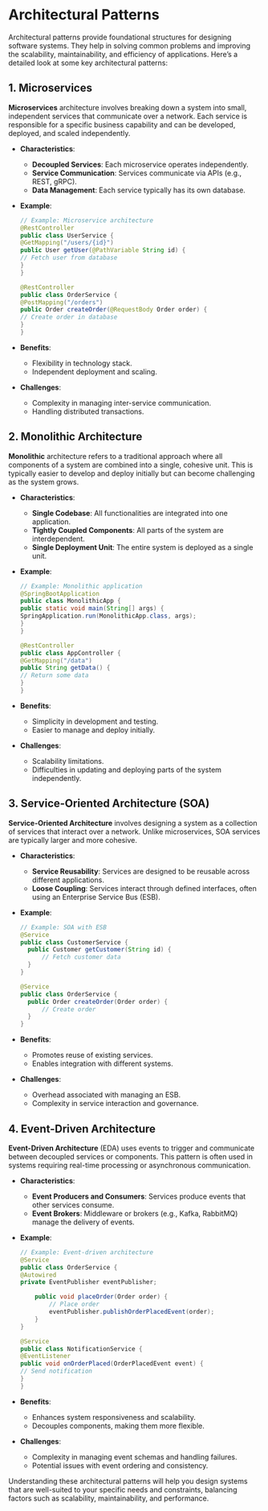 # Architectural Patterns

Architectural patterns provide foundational structures for designing software systems. They help in solving common problems and improving the scalability, maintainability, and efficiency of applications. Here’s a detailed look at some key architectural patterns:

## 1. Microservices

**Microservices** architecture involves breaking down a system into small, independent services that communicate over a network. Each service is responsible for a specific business capability and can be developed, deployed, and scaled independently.

- **Characteristics**:
    - **Decoupled Services**: Each microservice operates independently.
    - **Service Communication**: Services communicate via APIs (e.g., REST, gRPC).
    - **Data Management**: Each service typically has its own database.

- **Example**:
  ```java
  // Example: Microservice architecture
  @RestController
  public class UserService {
  @GetMapping("/users/{id}")
  public User getUser(@PathVariable String id) {
  // Fetch user from database
  }
  }

  @RestController
  public class OrderService {
  @PostMapping("/orders")
  public Order createOrder(@RequestBody Order order) {
  // Create order in database
  }
  }
  ```

- **Benefits**:
    - Flexibility in technology stack.
    - Independent deployment and scaling.

- **Challenges**:
    - Complexity in managing inter-service communication.
    - Handling distributed transactions.

## 2. Monolithic Architecture

**Monolithic** architecture refers to a traditional approach where all components of a system are combined into a single, cohesive unit. This is typically easier to develop and deploy initially but can become challenging as the system grows.

- **Characteristics**:
    - **Single Codebase**: All functionalities are integrated into one application.
    - **Tightly Coupled Components**: All parts of the system are interdependent.
    - **Single Deployment Unit**: The entire system is deployed as a single unit.

- **Example**:
  ```java
  // Example: Monolithic application
  @SpringBootApplication
  public class MonolithicApp {
  public static void main(String[] args) {
  SpringApplication.run(MonolithicApp.class, args);
  }
  }

  @RestController
  public class AppController {
  @GetMapping("/data")
  public String getData() {
  // Return some data
  }
  }
  ```

- **Benefits**:
    - Simplicity in development and testing.
    - Easier to manage and deploy initially.

- **Challenges**:
    - Scalability limitations.
    - Difficulties in updating and deploying parts of the system independently.

## 3. Service-Oriented Architecture (SOA)

**Service-Oriented Architecture** involves designing a system as a collection of services that interact over a network. Unlike microservices, SOA services are typically larger and more cohesive.

- **Characteristics**:
    - **Service Reusability**: Services are designed to be reusable across different applications.
    - **Loose Coupling**: Services interact through defined interfaces, often using an Enterprise Service Bus (ESB).

- **Example**:
  ```java
  // Example: SOA with ESB
  @Service
  public class CustomerService {
    public Customer getCustomer(String id) {
        // Fetch customer data
    }
  }

  @Service
  public class OrderService {
    public Order createOrder(Order order) {
        // Create order
    }
  }
  ```

- **Benefits**:
    - Promotes reuse of existing services.
    - Enables integration with different systems.

- **Challenges**:
    - Overhead associated with managing an ESB.
    - Complexity in service interaction and governance.

## 4. Event-Driven Architecture

**Event-Driven Architecture** (EDA) uses events to trigger and communicate between decoupled services or components. This pattern is often used in systems requiring real-time processing or asynchronous communication.

- **Characteristics**:
    - **Event Producers and Consumers**: Services produce events that other services consume.
    - **Event Brokers**: Middleware or brokers (e.g., Kafka, RabbitMQ) manage the delivery of events.

- **Example**:
  ```java
  // Example: Event-driven architecture
  @Service
  public class OrderService {
  @Autowired
  private EventPublisher eventPublisher;

      public void placeOrder(Order order) {
          // Place order
          eventPublisher.publishOrderPlacedEvent(order);
      }
  }

  @Service
  public class NotificationService {
  @EventListener
  public void onOrderPlaced(OrderPlacedEvent event) {
  // Send notification
  }
  }
  ```

- **Benefits**:
    - Enhances system responsiveness and scalability.
    - Decouples components, making them more flexible.

- **Challenges**:
    - Complexity in managing event schemas and handling failures.
    - Potential issues with event ordering and consistency.

Understanding these architectural patterns will help you design systems that are well-suited to your specific needs and constraints, balancing factors such as scalability, maintainability, and performance.
